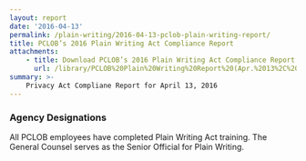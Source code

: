 ```yaml
---
layout: report
date: '2016-04-13'
permalink: /plain-writing/2016-04-13-pclob-plain-writing-report/
title: PCLOB’s 2016 Plain Writing Act Compliance Report
attachments:
    - title: Download PCLOB’s 2016 Plain Writing Act Compliance Report
      url: /library/PCLOB%20Plain%20Writing%20Report%20(Apr.%2013%2C%202016).pdf
summary: >-
    Privacy Act Compliane Report for April 13, 2016
---
```


### Agency Designations

All PCLOB employees have completed Plain Writing Act training. The General Counsel serves as the Senior Official for Plain Writing.
